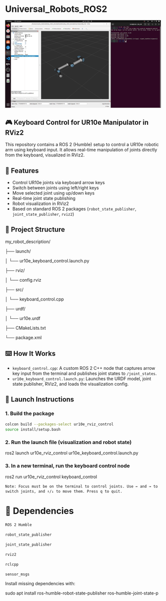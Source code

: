 # Universal_Robots_ROS2
![Демонстрация](images/output.gif)

## 🎮 Keyboard Control for UR10e Manipulator in RViz2

This repository contains a ROS 2 (Humble) setup to control a UR10e robotic arm using keyboard input. It allows real-time manipulation of joints directly from the keyboard, visualized in RViz2.

## 🧩 Features

- Control UR10e joints via keyboard arrow keys
- Switch between joints using left/right keys
- Move selected joint using up/down keys
- Real-time joint state publishing
- Robot visualization in RViz2
- Based on standard ROS 2 packages (`robot_state_publisher`, `joint_state_publisher`, `rviz2`)

## 📁 Project Structure

my_robot_description/

├── launch/

│ └── ur10e_keyboard_control.launch.py

├── rviz/

│ └── config.rviz

├── src/

│ └── keyboard_control.cpp

├── urdf/

│ └── ur10e.urdf

├── CMakeLists.txt

└── package.xml

## ⌨️ How It Works

- `keyboard_control.cpp`: A custom ROS 2 C++ node that captures arrow key input from the terminal and publishes joint states to `/joint_states`.
- `ur10e_keyboard_control.launch.py`: Launches the URDF model, joint state publisher, RViz2, and loads the visualization config.

## 🚀 Launch Instructions

### 1. Build the package

```bash
colcon build --packages-select ur10e_rviz_control
source install/setup.bash
```
### 2. Run the launch file (visualization and robot state)

ros2 launch ur10e_rviz_control ur10e_keyboard_control.launch.py

### 3. In a new terminal, run the keyboard control node

ros2 run ur10e_rviz_control keyboard_control

    Note: Focus must be on the terminal to control joints. Use ← and → to switch joints, and ↑/↓ to move them. Press q to quit.

# 🔧 Dependencies

    ROS 2 Humble

    robot_state_publisher

    joint_state_publisher

    rviz2

    rclcpp

    sensor_msgs

Install missing dependencies with:

sudo apt install ros-humble-robot-state-publisher ros-humble-joint-state-p
